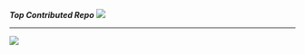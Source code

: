 ___Top Contributed Repo___
![](https://github-contributor-stats.vercel.app/api?username=TZCode7&limit=5&theme=dark&combine_all_yearly_contributions=true)

---
[![](https://visitcount.itsvg.in/api?id=TZCode7&icon=2&color=0)](https://visitcount.itsvg.in)

<!-- Proudly created with GPRM ( https://gprm.itsvg.in ) -->
